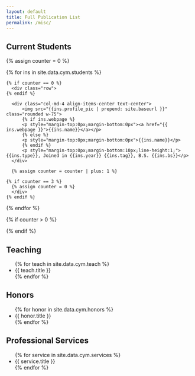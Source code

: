 ```yaml
---
layout: default
title: Full Publication List
permalink: /misc/
---
```

<!-- <h2>Current Students</h2>
<ul style="overflow: hidden">
{% for stu in site.data.cym.stu %}
  <li>{{ stu.title }}</li>
{% endfor %}
</ul> -->
<h2>Current Students</h2>

<div class="container mt-4">
  {% assign counter = 0 %}

  {% for ins in site.data.cym.students %}
    
    {% if counter == 0 %}
      <div class="row">
    {% endif %}

      <div class="col-md-4 align-items-center text-center">
          <img src="{{ins.profile_pic | prepend: site.baseurl }}" class="rounded w-75">
          {% if ins.webpage %}
          <p style="margin-top:0px;margin-bottom:0px"><a href="{{ ins.webpage }}">{{ins.name}}</a></p>
          {% else %}
          <p style="margin-top:0px;margin-bottom:0px">{{ins.name}}</p>
          {% endif %}
          <p style="margin-top:0px;margin-bottom:10px;line-height:1;">{{ins.type}}, Joined in {{ins.year}} {{ins.tag}}, B.S. {{ins.bs}}</p>
      </div>

      {% assign counter = counter | plus: 1 %}

    {% if counter == 3 %}
      {% assign counter = 0 %}
      </div>
    {% endif %}
  {% endfor %}

  {% if counter > 0 %}
    </div>
  {% endif %}
</div>



<h2>Teaching</h2>
<ul style="overflow: hidden">
{% for teach in site.data.cym.teach %}
  <li>{{ teach.title }}</li>
{% endfor %}
</ul>

<h2>Honors</h2>

<ul style="overflow: hidden">
{% for honor in site.data.cym.honors %}
  <li>{{ honor.title }}</li>
{% endfor %}
</ul>

<!-- 
<h2>Invited Talks</h2>

<ul style="overflow: hidden">
{% for talk in site.data.cym.talks %}
  <li>{{ talk.title }}</li>
{% endfor %}
</ul> -->


<h2>Professional Services</h2>

<ul style="overflow: hidden">
{% for service in site.data.cym.services %}
  <li>{{ service.title }}</li>
{% endfor %}
</ul>